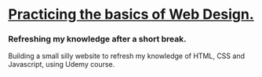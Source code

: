 <h1><ins>Practicing the basics of Web Design.</ins></h1>
<h3> Refreshing my knowledge after a short break. </h3>

<p> Building a small silly website to refresh my knowledge of HTML, CSS and Javascript, using Udemy course. </p>
